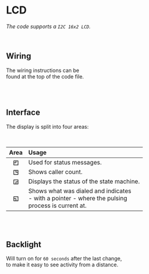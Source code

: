 
# LCD

*The code supports a `I2C 16x2 LCD`.*

<br>

## Wiring

The wiring instructions can be <br>
found at the top of the code file.

<br>
<br>

## Interface

The display is split into four areas:

<br>

| Area | Usage
|:----:|:-----
| **[◰]** | Used for status messages.
| **[◳]** | Shows caller count.
| **[◲]** | Displays the status of the state machine.
| **[◱]** | Shows what was dialed and indicates <br> \- with a pointer - where the pulsing <br> process is current at.

<br>
<br>

## Backlight

Will turn on for `60 seconds` after the last change, <br>
to make it easy to see activity from a distance.

<br>



<!----------------------------------------------------------------------------->

[◲]: # 'Bottom Right Area'
[◱]: # 'Bottom Left Area'
[◳]: # 'Top Right Area'
[◰]: # 'Top Left Area'
